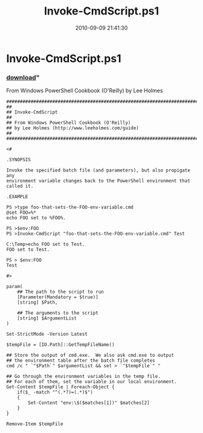 ﻿---
pid:            2176
parent:         0
children:       
poster:         Lee Holmes
title:          Invoke-CmdScript.ps1
date:           2010-09-09 21:41:30
format:         posh
---

# Invoke-CmdScript.ps1

### [download](2176.ps1)"

From Windows PowerShell Cookbook (O'Reilly) by Lee Holmes

```posh
##############################################################################
##
## Invoke-CmdScript
##
## From Windows PowerShell Cookbook (O'Reilly)
## by Lee Holmes (http://www.leeholmes.com/guide)
##
##############################################################################

<#

.SYNOPSIS

Invoke the specified batch file (and parameters), but also propigate any
environment variable changes back to the PowerShell environment that
called it.

.EXAMPLE

PS >type foo-that-sets-the-FOO-env-variable.cmd
@set FOO=%*
echo FOO set to %FOO%.

PS >$env:FOO
PS >Invoke-CmdScript "foo-that-sets-the-FOO-env-variable.cmd" Test

C:\Temp>echo FOO set to Test.
FOO set to Test.

PS > $env:FOO
Test

#>

param(
    ## The path to the script to run
    [Parameter(Mandatory = $true)]
    [string] $Path,

    ## The arguments to the script
    [string] $ArgumentList
)

Set-StrictMode -Version Latest

$tempFile = [IO.Path]::GetTempFileName()

## Store the output of cmd.exe.  We also ask cmd.exe to output
## the environment table after the batch file completes
cmd /c " `"$Path`" $argumentList && set > `"$tempFile`" "

## Go through the environment variables in the temp file.
## For each of them, set the variable in our local environment.
Get-Content $tempFile | Foreach-Object {
    if($_ -match "^(.*?)=(.*)$")
    {
        Set-Content "env:\$($matches[1])" $matches[2]
    }
}

Remove-Item $tempFile
```
